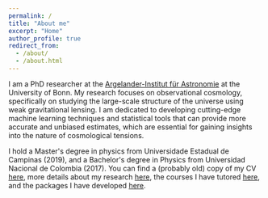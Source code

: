 ```yaml
---
permalink: /
title: "About me"
excerpt: "Home"
author_profile: true
redirect_from: 
  - /about/
  - /about.html
---
```

I am a PhD researcher at the [Argelander-Institut für Astronomie](https://astro.uni-bonn.de/en/institute) at the University of Bonn. My research focuses on observational cosmology, specifically on studying the large-scale structure of the universe using weak gravitational lensing. I am dedicated to developing cutting-edge machine learning techniques and statistical tools that can provide more accurate and unbiased estimates, which are essential for gaining insights into the nature of cosmological tensions.

I hold a Master's degree in physics from Universidade Estadual de Campinas (2019), and a Bachelor's degree in Physics from Universidad Nacional de Colombia (2017). You can find a (probably old) copy of my CV [here](https://andalenavals.github.io/assets/files/academic_cv.pdf), more details about my research [here](https://andalenavals.github.io/research/), the courses I have tutored [here](https://andalenavals.github.io/teaching/), and the packages I have developed [here](https://andalenavals.github.io/packages/).
